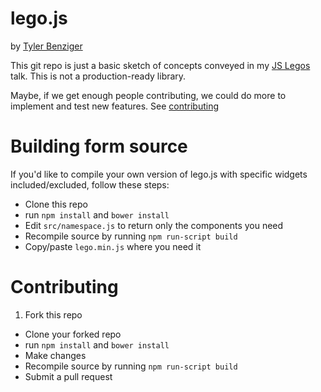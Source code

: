 # lego.js

by [Tyler Benziger](http://twitter.com/tybenz)


This git repo is just a basic sketch of concepts conveyed in my
[JS Legos](http://tybenz.com/presentation-legos) talk.
This is not a production-ready library.

Maybe, if we get enough people contributing, we could do more to
implement and test new features. See [contributing](#contributing)

# Building form source

If you'd like to compile your own version of lego.js with specific
widgets included/excluded, follow these steps:

- Clone this repo
- run `npm install` and `bower install`
- Edit `src/namespace.js` to return only the components you need
- Recompile source by running `npm run-script build`
- Copy/paste `lego.min.js` where you need it

# Contributing

1. Fork this repo
- Clone your forked repo
- run `npm install` and `bower install`
- Make changes
- Recompile source by running `npm run-script build`
- Submit a pull request
